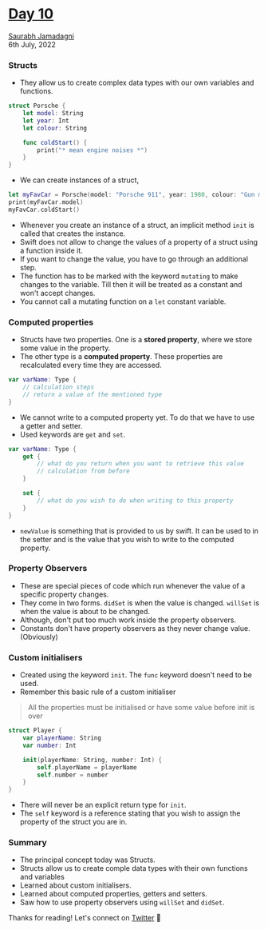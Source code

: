 # [Day 10](https://www.hackingwithswift.com/100/swiftui/10)
[Saurabh Jamadagni](https://github.com/SaurabhJamadagni)<br>
6th July, 2022

### Structs
- They allow us to create complex data types with our own variables and functions.

```swift
struct Porsche {
    let model: String
    let year: Int
    let colour: String

    func coldStart() {
        print("* mean engine noises *")
    }
}
```

- We can create instances of a struct,

```swift
let myFavCar = Porsche(model: "Porsche 911", year: 1980, colour: "Gun metal")
print(myFavCar.model)
myFavCar.coldStart()
```

- Whenever you create an instance of a struct, an implicit method `init` is called that creates the instance.
- Swift does not allow to change the values of a property of a struct using a function inside it.
- If you want to change the value, you have to go through an additional step.
- The function has to be marked with the keyword `mutating` to make changes to the variable. Till then it will be treated as a constant and won't accept changes.
- You cannot call a mutating function on a `let` constant variable.

### Computed properties
- Structs have two properties. One is a **stored property**, where we store some value in the property.
- The other type is a **computed property**. These properties are recalculated every time they are accessed.

```swift
var varName: Type {
    // calculation steps
    // return a value of the mentioned type
}
```

- We cannot write to a computed property yet. To do that we have to use a getter and setter.
- Used keywords are `get` and `set`.

```swift
var varName: Type {
    get {
        // what do you return when you want to retrieve this value
        // calculation from before
    }

    set {
        // what do you wish to do when writing to this property
    }
}
```

- `newValue` is something that is provided to us by swift. It can be used to in the setter and is the value that you wish to write to the computed property.

### Property Observers
- These are special pieces of code which run whenever the value of a specific property changes.
- They come in two forms. `didSet` is when the value is changed. `willSet` is when the value is about to be changed.
- Although, don't put too much work inside the property observers.
- Constants don't have property observers as they never change value. (Obviously)

### Custom initialisers
- Created using the keyword `init`. The `func` keyword doesn't need to be used.
- Remember this basic rule of a custom initialiser
> All the properties must be initialised or have some value before init is over

```swift
struct Player {
    var playerName: String
    var number: Int

    init(playerName: String, number: Int) {
        self.playerName = playerName
        self.number = number
    }
}
```

- There will never be an explicit return type for `init`.
- The `self` keyword is a reference stating that you wish to assign the property of the struct you are in.

### Summary
- The principal concept today was Structs.
- Structs allow us to create comple data types with their own functions and variables
- Learned about custom initialisers. 
- Learned about computed properties, getters and setters.
- Saw how to use property observers using `willSet` and `didSet`.

Thanks for reading! Let's connect on [Twitter](https://twitter.com/Saura6hJ) 👋